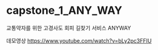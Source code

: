 # capstone_1_ANY_WAY

교통약자를 위한 고경사도 회피 길찾기 서비스 ANYWAY

데모영상 https://www.youtube.com/watch?v=bLy2pc3FFIU
